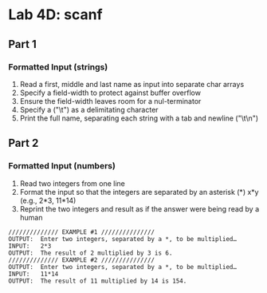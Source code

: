 # Lab 4D: scanf

## Part 1

### Formatted Input \(strings\)

1. Read a first, middle and last name as input into separate char arrays
2. Specify a field-width to protect against buffer overflow
3. Ensure the field-width leaves room for a nul-terminator 
4. Specify a \("\t"\) as a delimitating character
5. Print the full name, separating each string with a tab and newline \("\t\n"\)

## Part 2

### Formatted Input \(numbers\)

1. Read two integers from one line
2. Format the input so that the integers are separated by an asterisk \(\*\) x\*y \(e.g., 2\*3, 11\*14\)
3. Reprint the two integers and result as if the answer were being read by a human

```
////////////// EXAMPLE #1 ///////////////
OUTPUT:  Enter two integers, separated by a *, to be multiplied…
INPUT:   2*3
OUTPUT:  The result of 2 multiplied by 3 is 6.  
////////////// EXAMPLE #2 ///////////////
OUTPUT:  Enter two integers, separated by a *, to be multiplied…
INPUT:   11*14
OUTPUT:  The result of 11 multiplied by 14 is 154.
```



